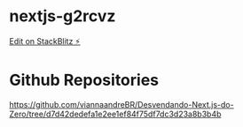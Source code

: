 # nextjs-g2rcvz

[Edit on StackBlitz ⚡️](https://stackblitz.com/edit/nextjs-g2rcvz)

# Github Repositories

https://github.com/viannaandreBR/Desvendando-Next.js-do-Zero/tree/d7d42dedefa1e2ee1ef84f75df7dc3d23a8b3b4b
